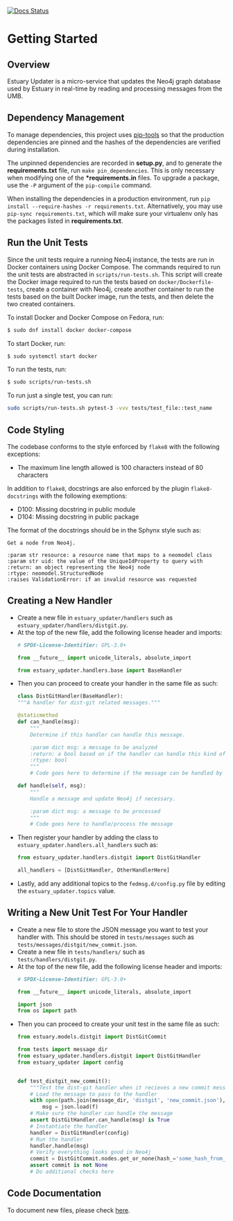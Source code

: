 [![Docs Status](https://readthedocs.org/projects/estuary-updater/badge/?version=latest)](https://estuary-updater.readthedocs.io/en/latest/?badge=latest)

# Getting Started

## Overview

Estuary Updater is a micro-service that updates the Neo4j graph database used by Estuary in real-time
by reading and processing messages from the UMB.

## Dependency Management

To manage dependencies, this project uses [pip-tools](https://github.com/jazzband/pip-tools)
so that the production dependencies are pinned and the hashes of the dependencies 
are verified during installation.

The unpinned dependencies are recorded in **setup.py**, and to generate 
the **requirements.txt** file, run `make pin_dependencies`. This is only 
necessary when modifying one of the __*requirements.in__ files. To upgrade a package, 
use the `-P` argument of the `pip-compile` command.

When installing the dependencies in a production environment, run 
`pip install --require-hashes -r requirements.txt`. Alternatively, you may use 
`pip-sync requirements.txt`, which will make sure your virtualenv only has the 
packages listed in **requirements.txt**.


## Run the Unit Tests

Since the unit tests require a running Neo4j instance, the tests are run in Docker containers using
Docker Compose. The commands required to run the unit tests are abstracted in
`scripts/run-tests.sh`. This script will create the Docker image required to run the tests based
on `docker/Dockerfile-tests`, create a container with Neo4j, create another container to run
the tests based on the built Docker image, run the tests, and then delete the two created
containers.

To install Docker and Docker Compose on Fedora, run:

```bash
$ sudo dnf install docker docker-compose
```

To start Docker, run:

```bash
$ sudo systemctl start docker
```

To run the tests, run:

```bash
$ sudo scripts/run-tests.sh
```

To run just a single test, you can run:

```bash
sudo scripts/run-tests.sh pytest-3 -vvv tests/test_file::test_name
```

## Code Styling

The codebase conforms to the style enforced by `flake8` with the following exceptions:
* The maximum line length allowed is 100 characters instead of 80 characters

In addition to `flake8`, docstrings are also enforced by the plugin `flake8-docstrings` with
the following exemptions:
* D100: Missing docstring in public module
* D104: Missing docstring in public package

The format of the docstrings should be in the Sphynx style such as:

```
Get a node from Neo4j.

:param str resource: a resource name that maps to a neomodel class
:param str uid: the value of the UniqueIdProperty to query with
:return: an object representing the Neo4j node
:rtype: neomodel.StructuredNode
:raises ValidationError: if an invalid resource was requested
```

## Creating a New Handler

* Create a new file in `estuary_updater/handlers` such as `estuary_updater/handlers/distgit.py`.
* At the top of the new file, add the following license header and imports:
    ```python
    # SPDX-License-Identifier: GPL-3.0+

    from __future__ import unicode_literals, absolute_import

    from estuary_updater.handlers.base import BaseHandler
    ```
* Then you can proceed to create your handler in the same file as such:
    ```python
    class DistGitHandler(BaseHandler):
    """A handler for dist-git related messages."""

    @staticmethod
    def can_handle(msg):
        """
        Determine if this handler can handle this message.

        :param dict msg: a message to be analyzed
        :return: a bool based on if the handler can handle this kind of message
        :rtype: bool
        """
        # Code goes here to determine if the message can be handled by this handler

    def handle(self, msg):
        """
        Handle a message and update Neo4j if necessary.

        :param dict msg: a message to be processed
        """
        # Code goes here to handle/process the message
    ```
* Then register your handler by adding the class to `estuary_updater.handlers.all_handlers` such
    as:
    ```python
    from estuary_updater.handlers.distgit import DistGitHandler

    all_handlers = [DistGitHandler, OtherHandlerHere]
    ```
* Lastly, add any additional topics to the `fedmsg.d/config.py` file by editing
    the `estuary_updater.topics` value.

## Writing a New Unit Test For Your Handler

* Create a new file to store the JSON message you want to test your handler with. This should be
    stored in `tests/messages` such as `tests/messages/distgit/new_commit.json`.
* Create a new file in `tests/handlers/` such as `tests/handlers/distgit.py`.
* At the top of the new file, add the following license header and imports:
    ```python
    # SPDX-License-Identifier: GPL-3.0+

    from __future__ import unicode_literals, absolute_import

    import json
    from os import path
    ```
* Then you can proceed to create your unit test in the same file as such:
    ```python
    from estuary.models.distgit import DistGitCommit

    from tests import message_dir
    from estuary_updater.handlers.distgit import DistGitHandler
    from estuary_updater import config


    def test_distgit_new_commit():
        """Test the dist-git handler when it recieves a new commit message."""
        # Load the message to pass to the handler
        with open(path.join(message_dir, 'distgit', 'new_commit.json'), 'r') as f:
            msg = json.load(f)
        # Make sure the handler can handle the message
        assert DistGitHandler.can_handle(msg) is True
        # Instantiate the handler
        handler = DistGitHandler(config)
        # Run the handler
        handler.handle(msg)
        # Verify everything looks good in Neo4j
        commit = DistGitCommit.nodes.get_or_none(hash_='some_hash_from_the_message')
        assert commit is not None
        # Do additional checks here
    ```


## Code Documentation
To document new files, please check [here](https://github.com/release-engineering/estuary-updater/tree/master/docs).
